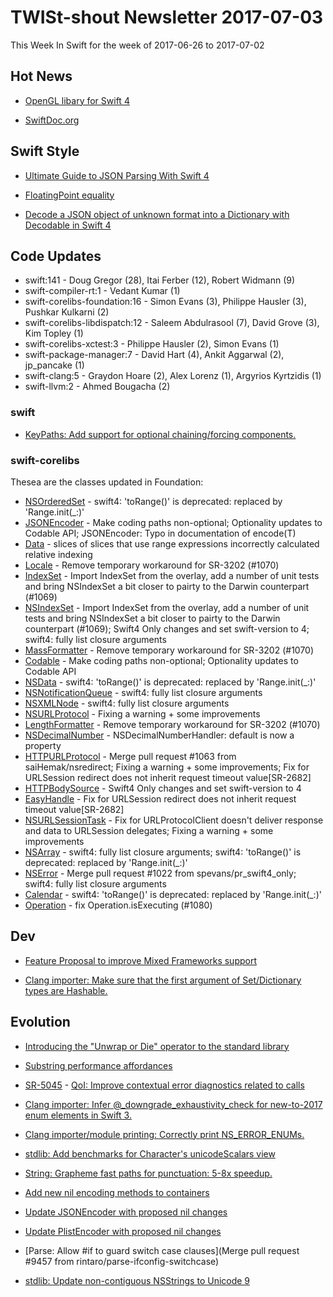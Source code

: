 # TWISt-shout Newsletter 2017-07-03
This Week In Swift for the week of 2017-06-26 to 2017-07-02

## Hot News

* [OpenGL libary for Swift 4](https://lists.swift.org/pipermail/swift-users/Week-of-Mon-20170626/005718.html)

* [SwiftDoc.org](http://swiftdoc.org)

## Swift Style

* [Ultimate Guide to JSON Parsing With Swift 4](http://benscheirman.com/2017/06/ultimate-guide-to-json-parsing-with-swift-4/)

* [FloatingPoint equality](https://lists.swift.org/pipermail/swift-users/Week-of-Mon-20170626/005730.html)

* [Decode a JSON object of unknown format into a Dictionary with Decodable in Swift 4](https://lists.swift.org/pipermail/swift-users/Week-of-Mon-20170619/005663.html)

## Code Updates

* swift:141 - Doug Gregor (28), Itai Ferber (12), Robert Widmann (9)
* swift-compiler-rt:1 - Vedant Kumar (1)
* swift-corelibs-foundation:16 - Simon Evans (3), Philippe Hausler (3), Pushkar Kulkarni (2)
* swift-corelibs-libdispatch:12 - Saleem Abdulrasool (7), David Grove (3), Kim Topley (1)
* swift-corelibs-xctest:3 - Philippe Hausler (2), Simon Evans (1)
* swift-package-manager:7 - David Hart (4), Ankit Aggarwal (2), jp_pancake (1)
* swift-clang:5 - Graydon Hoare (2), Alex Lorenz (1), Argyrios Kyrtzidis (1)
* swift-llvm:2 - Ahmed Bougacha (2)

### swift

* [KeyPaths: Add support for optional chaining/forcing components.](https://github.com/apple/swift/commit/3c82e981f93d6a2f9516afe8e4b73a709a129396)
  
### swift-corelibs
Thesea are the classes updated in Foundation:

* [NSOrderedSet](https://github.com/apple/swift-corelibs-foundation/commits/master/Foundation/NSOrderedSet.swift) - swift4: 'toRange()' is deprecated: replaced by 'Range.init(_:)'
* [JSONEncoder](https://github.com/apple/swift-corelibs-foundation/commits/master/Foundation/JSONEncoder.swift) - Make coding paths non-optional; Optionality updates to Codable API; JSONEncoder: Typo in documentation of encode<T>(T)
* [Data](https://github.com/apple/swift-corelibs-foundation/commits/master/Foundation/Data.swift) - slices of slices that use range expressions incorrectly calculated relative indexing
* [Locale](https://github.com/apple/swift-corelibs-foundation/commits/master/Foundation/Locale.swift) - Remove temporary workaround for SR-3202 (#1070)
* [IndexSet](https://github.com/apple/swift-corelibs-foundation/commits/master/Foundation/IndexSet.swift) - Import IndexSet from the overlay, add a number of unit tests and bring NSIndexSet a bit closer to pairty to the Darwin counterpart (#1069)
* [NSIndexSet](https://github.com/apple/swift-corelibs-foundation/commits/master/Foundation/NSIndexSet.swift) - Import IndexSet from the overlay, add a number of unit tests and bring NSIndexSet a bit closer to pairty to the Darwin counterpart (#1069); Swift4 Only changes and set swift-version to 4; swift4: fully list closure arguments
* [MassFormatter](https://github.com/apple/swift-corelibs-foundation/commits/master/Foundation/MassFormatter.swift) - Remove temporary workaround for SR-3202 (#1070)
* [Codable](https://github.com/apple/swift-corelibs-foundation/commits/master/Foundation/Codable.swift) - Make coding paths non-optional; Optionality updates to Codable API
* [NSData](https://github.com/apple/swift-corelibs-foundation/commits/master/Foundation/NSData.swift) - swift4: 'toRange()' is deprecated: replaced by 'Range.init(_:)'
* [NSNotificationQueue](https://github.com/apple/swift-corelibs-foundation/commits/master/Foundation/NSNotificationQueue.swift) - swift4: fully list closure arguments
* [NSXMLNode](https://github.com/apple/swift-corelibs-foundation/commits/master/Foundation/NSXMLNode.swift) - swift4: fully list closure arguments
* [NSURLProtocol](https://github.com/apple/swift-corelibs-foundation/commits/master/Foundation/NSURLProtocol.swift) - Fixing a warning + some improvements
* [LengthFormatter](https://github.com/apple/swift-corelibs-foundation/commits/master/Foundation/LengthFormatter.swift) - Remove temporary workaround for SR-3202 (#1070)
* [NSDecimalNumber](https://github.com/apple/swift-corelibs-foundation/commits/master/Foundation/NSDecimalNumber.swift) - NSDecimalNumberHandler: default is now a property
* [HTTPURLProtocol](https://github.com/apple/swift-corelibs-foundation/commits/master/Foundation/NSURLSession/http/HTTPURLProtocol.swift) - Merge pull request #1063 from saiHemak/nsredirect; Fixing a warning + some improvements; Fix for URLSession redirect does not inherit request timeout value[SR-2682]
* [HTTPBodySource](https://github.com/apple/swift-corelibs-foundation/commits/master/Foundation/NSURLSession/http/HTTPBodySource.swift) - Swift4 Only changes and set swift-version to 4
* [EasyHandle](https://github.com/apple/swift-corelibs-foundation/commits/master/Foundation/NSURLSession/http/EasyHandle.swift) - Fix for URLSession redirect does not inherit request timeout value[SR-2682]
* [NSURLSessionTask](https://github.com/apple/swift-corelibs-foundation/commits/master/Foundation/NSURLSession/NSURLSessionTask.swift) - Fix for URLProtocolClient doesn't deliver response and data to URLSession delegates; Fixing a warning + some improvements
* [NSArray](https://github.com/apple/swift-corelibs-foundation/commits/master/Foundation/NSArray.swift) - swift4: fully list closure arguments; swift4: 'toRange()' is deprecated: replaced by 'Range.init(_:)'
* [NSError](https://github.com/apple/swift-corelibs-foundation/commits/master/Foundation/NSError.swift) - Merge pull request #1022 from spevans/pr_swift4_only; swift4: fully list closure arguments
* [Calendar](https://github.com/apple/swift-corelibs-foundation/commits/master/Foundation/Calendar.swift) - swift4: 'toRange()' is deprecated: replaced by 'Range.init(_:)'
* [Operation](https://github.com/apple/swift-corelibs-foundation/commits/master/Foundation/Operation.swift) - fix Operation.isExecuting (#1080)

## Dev

* [Feature Proposal to improve Mixed Frameworks support](https://lists.swift.org/pipermail/swift-dev/Week-of-Mon-20170626/004875.html)

* [Clang importer: Make sure that the first argument of Set/Dictionary types are Hashable.](https://github.com/apple/swift/commit/aa215e7e54741889410ab7a654ba87732db1f1b3)

## Evolution

* [Introducing the "Unwrap or Die" operator to the standard library](https://lists.swift.org/pipermail/swift-evolution/Week-of-Mon-20170626/037730.html)

* [Substring performance affordances](https://lists.swift.org/pipermail/swift-evolution/Week-of-Mon-20170626/037776.html)

* [SR-5045](https://bugs.swift.org/browse/SR-5045) - [QoI: Improve contextual error diagnostics related to calls](https://github.com/apple/swift/commit/4e6677e7c4a9cee7318c805463830040f1edaab2)

* [Clang importer: Infer @_downgrade_exhaustivity_check for new-to-2017 enum elements in Swift 3.](https://github.com/apple/swift/commit/f855d2f87edd9c919ba73e78061c162d988d86f1)

* [Clang importer/module printing: Correctly print NS_ERROR_ENUMs.](https://github.com/apple/swift/commit/6a26f5f0446640aa1326cdef590294b5621d3153)

* [stdlib: Add benchmarks for Character's unicodeScalars view](https://github.com/apple/swift/commit/cb4c656bc2643e2b7c75b01d64c0ea742d58088f)

* [String: Grapheme fast paths for punctuation: 5-8x speedup.](https://github.com/apple/swift/commit/bd5189c25a5a02871e63c4c5266ab3e62ed62ba8)

* [Add new nil encoding methods to containers](https://github.com/apple/swift/commit/60b6faaae2ceaccebacfc9fe9f00a1e82e01897c)

* [Update JSONEncoder with proposed nil changes](https://github.com/apple/swift/commit/f20d4425e5754684dc8b724bdc63753c97573130)

* [Update PlistEncoder with proposed nil changes](https://github.com/apple/swift/commit/0a0e6b739720eb6b7bdda9ba061b9b400ddbc4f4)

* [Parse: Allow #if to guard switch case clauses](Merge pull request #9457 from rintaro/parse-ifconfig-switchcase)

* [stdlib: Update non-contiguous NSStrings to Unicode 9](https://github.com/apple/swift/commit/a37a823e6e6ccdd3e931b06c8d44fbe523212863)
